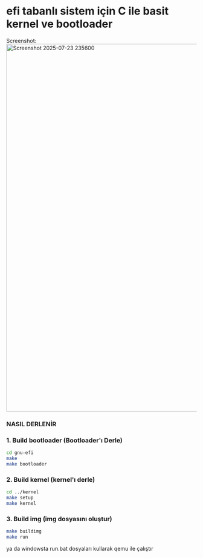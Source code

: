 # efi tabanlı sistem için C ile basit kernel ve bootloader
Screenshot:
<img width="1907" height="973" alt="Screenshot 2025-07-23 235600" src="https://github.com/user-attachments/assets/afd5b2e7-03ab-444a-b0b7-db56fa413042" />

### NASIL DERLENİR
### 1. Build bootloader (Bootloader'ı Derle)

```bash
cd gnu-efi
make
make bootloader
```
### 2. Build kernel (kernel'ı derle)

```bash
cd ../kernel
make setup
make kernel
```

### 3. Build img (img dosyasını oluştur)
```bash
make buildimg
make run
```
ya da windowsta run.bat dosyaları kullarak qemu ile çalıştır
